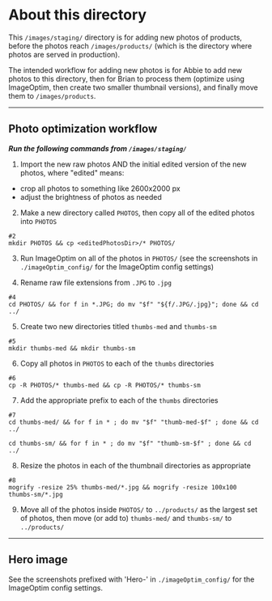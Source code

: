 # About this directory

This `/images/staging/` directory is for adding new photos of products, before the photos reach `/images/products/` (which is the directory where photos are served in production).

The intended workflow for adding new photos is for Abbie to add new photos to this directory, then for Brian to process them (optimize using ImageOptim, then create two smaller thumbnail versions), and finally move them to `/images/products`.

---

## Photo optimization workflow

**_Run the following commands from `/images/staging/`_**

1.  Import the new raw photos AND the initial edited version of the new photos, where "edited" means:

* crop all photos to something like 2600x2000 px
* adjust the brightness of photos as needed

2.  Make a new directory called `PHOTOS`, then copy all of the edited photos into `PHOTOS`

```
#2
mkdir PHOTOS && cp <editedPhotosDir>/* PHOTOS/
```

3.  Run ImageOptim on all of the photos in `PHOTOS/` (see the screenshots in `./imageOptim_config/` for the ImageOptim config settings)

4.  Rename raw file extensions from `.JPG` to `.jpg`

```
#4
cd PHOTOS/ && for f in *.JPG; do mv "$f" "${f/.JPG/.jpg}"; done && cd ../
```

5.  Create two new directories titled `thumbs-med` and `thumbs-sm`

```
#5
mkdir thumbs-med && mkdir thumbs-sm
```

6.  Copy all photos in `PHOTOS` to each of the `thumbs` directories

```
#6
cp -R PHOTOS/* thumbs-med && cp -R PHOTOS/* thumbs-sm
```

7.  Add the appropriate prefix to each of the `thumbs` directories

```
#7
cd thumbs-med/ && for f in * ; do mv "$f" "thumb-med-$f" ; done && cd ../

cd thumbs-sm/ && for f in * ; do mv "$f" "thumb-sm-$f" ; done && cd ../
```

8.  Resize the photos in each of the thumbnail directories as appropriate

```
#8
mogrify -resize 25% thumbs-med/*.jpg && mogrify -resize 100x100 thumbs-sm/*.jpg
```

9.  Move all of the photos inside `PHOTOS/` to `../products/` as the largest set of photos, then move (or add to) `thumbs-med/` and `thumbs-sm/` to `../products/`

---

## Hero image

See the screenshots prefixed with 'Hero-' in `./imageOptim_config/` for the ImageOptim config settings.
